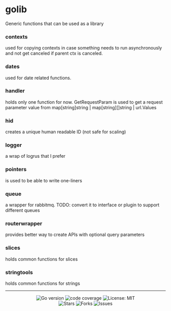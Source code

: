 # golib

Generic functions that can be used as a library

### contexts
used for copying contexts in case something needs to run asynchronously and not get canceled if parent ctx is canceled.

### dates
used for date related functions. 

### handler
holds only one function for now. GetRequestParam is used to get a request parameter value from map[string]string | map[string][]string | url.Values 

### hid
creates a unique human readable ID (not safe for scaling)

### logger
a wrap of logrus that I prefer

### pointers
is used to be able to write one-liners

### queue
a wrapper for rabbitmq. TODO: convert it to interface or plugin to support different queues

### routerwrapper
provides better way to create APIs with optional query parameters

### slices
holds common functions for slices

### stringtools
holds common functions for strings

----

<div style="text-align: center">
<a style="text-decoration: none" href="go.mod">
    <img src="https://img.shields.io/github/go-mod/go-version/mikarios/golib?style=plastic" alt="Go version">
</a>


<a href="https://codecov.io/gh/mikarios/golib" style="text-decoration: none">
    <img src="https://img.shields.io/codecov/c/github/mikarios/golib?label=codecov&style=plastic" alt="code coverage"/>
</a>

<a style="text-decoration: none" href="https://opensource.org/licenses/MIT">
    <img src="https://img.shields.io/badge/License-MIT-yellow.svg?style=plastic" alt="License: MIT">
</a>

<br />

<a style="text-decoration: none" href="https://github.com/mikarios/golib/stargazers">
    <img src="https://img.shields.io/github/stars/mikarios/golib.svg?style=plastic" alt="Stars">
</a>

<a style="text-decoration: none" href="https://github.com/mikarios/golib/fork">
    <img src="https://img.shields.io/github/forks/mikarios/golib.svg?style=plastic" alt="Forks">
</a>

<a style="text-decoration: none" href="https://github.com/mikarios/golib/issues">
    <img src="https://img.shields.io/github/issues/mikarios/golib.svg?style=plastic" alt="Issues">
</a>
</div>